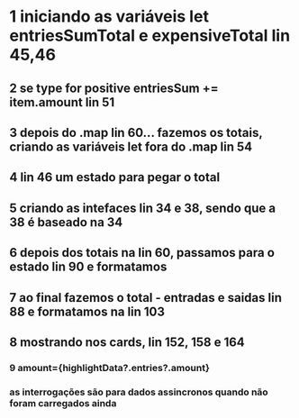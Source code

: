 # 1 iniciando as variáveis let entriesSumTotal e expensiveTotal lin 45,46
## 2 se type for positive entriesSum += item.amount lin 51
## 3 depois do .map lin 60... fazemos os totais, criando as variáveis let fora do .map lin 54
## 4 lin 46 um estado para pegar o total
## 5 criando as intefaces lin 34 e 38, sendo que a 38 é baseado na 34
## 6 depois dos totais na lin 60, passamos para o estado lin 90 e formatamos
## 7 ao final fazemos o total - entradas e saidas lin 88  e formatamos na lin 103
## 8 mostrando nos cards, lin 152, 158 e 164
### 9        amount={highlightData?.entries?.amount} 
### as interrogações são para dados assincronos quando não foram carregados ainda